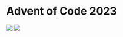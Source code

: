 Advent of Code 2023
===================

![](https://img.shields.io/badge/stars%20⭐-0-yellow) ![](https://img.shields.io/badge/days%20completed-0-red)
